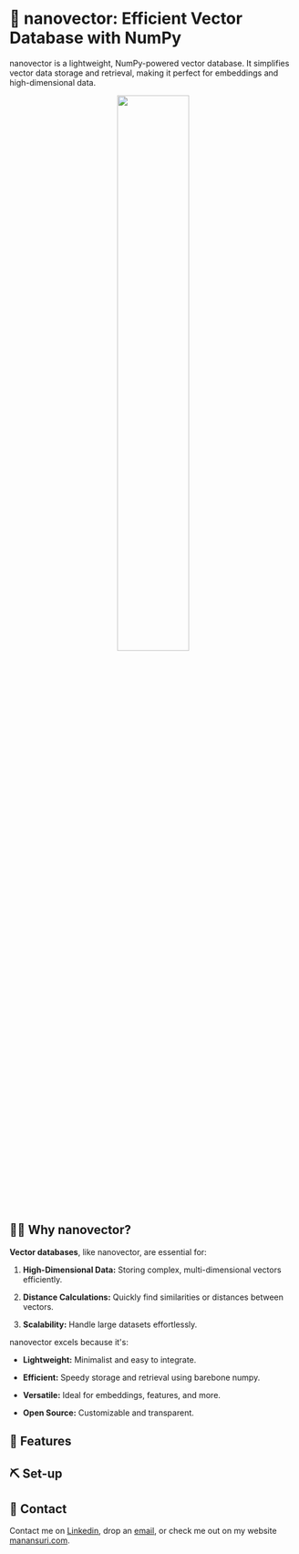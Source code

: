 # 🐞 nanovector: Efficient Vector Database with NumPy

nanovector is a lightweight, NumPy-powered vector database. It simplifies vector data storage and retrieval, making it perfect for embeddings and high-dimensional data.

<div align="center">
<img src="https://cdn.discordapp.com/attachments/933694512960774185/1135229083291226232/image.png" width="50%">
</div>

## 🙋‍♀️ Why nanovector?

**Vector databases**, like nanovector, are essential for:

1. **High-Dimensional Data:** Storing complex, multi-dimensional vectors efficiently.

2. **Distance Calculations:** Quickly find similarities or distances between vectors.

3. **Scalability:** Handle large datasets effortlessly.

nanovector excels because it's:

- **Lightweight:** Minimalist and easy to integrate.
  
- **Efficient:** Speedy storage and retrieval using barebone numpy.

- **Versatile:** Ideal for embeddings, features, and more.

- **Open Source:** Customizable and transparent.

## 🎨 Features


## ⛏️ Set-up

## 📇 Contact
Contact me on [Linkedin](https://www.linkedin.com/in/manansuri27/), drop an [email](mailto:manansuri27@gmail.com), or check me out on my website [manansuri.com](https://manansuri.com/).
